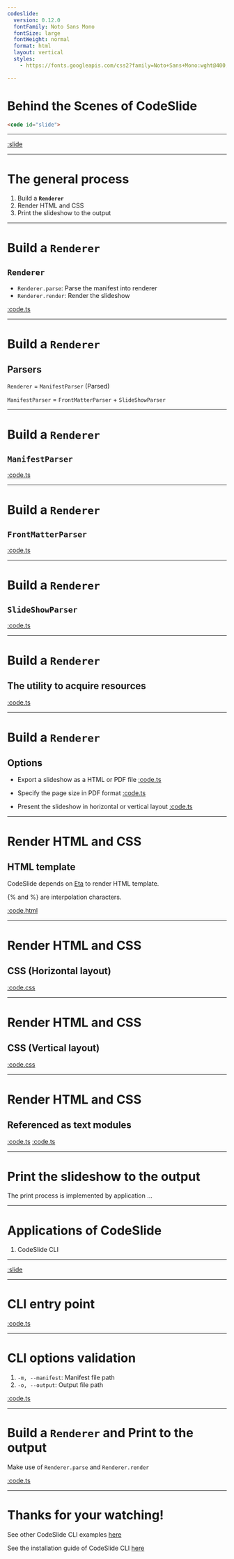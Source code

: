 ```yaml
---
codeslide:
  version: 0.12.0
  fontFamily: Noto Sans Mono
  fontSize: large
  fontWeight: normal
  format: html
  layout: vertical
  styles:
    - https://fonts.googleapis.com/css2?family=Noto+Sans+Mono:wght@400;700&display=swap

---
```

# Behind the Scenes of CodeSlide

```html
<code id="slide">
```

---
[:slide](https://raw.githubusercontent.com/AsherJingkongChen/codeslide/main/README.md)

---
# The general process

1. Build a **`Renderer`**
2. Render HTML and CSS
3. Print the slideshow to the output

---
# Build a `Renderer`

## `Renderer`

- `Renderer.parse`: Parse the manifest into renderer
- `Renderer.render`: Render the slideshow

[:code.ts](https://raw.githubusercontent.com/AsherJingkongChen/codeslide/main/src/Renderer.ts)

---
# Build a `Renderer`

## Parsers

`Renderer` = `ManifestParser` (Parsed)

`ManifestParser` = `FrontMatterParser` + `SlideShowParser`

---
# Build a `Renderer`

## `ManifestParser`

[:code.ts](https://raw.githubusercontent.com/AsherJingkongChen/codeslide/main/src/parsers/ManifestParser.ts)

---
# Build a `Renderer`

## `FrontMatterParser`

[:code.ts](https://raw.githubusercontent.com/AsherJingkongChen/codeslide/main/src/parsers/FrontMatterParser.ts)

---
# Build a `Renderer`

## `SlideShowParser`

[:code.ts](https://raw.githubusercontent.com/AsherJingkongChen/codeslide/main/src/parsers/SlideShowParser.ts)

---
# Build a `Renderer`

## The utility to acquire resources

[:code.ts](https://raw.githubusercontent.com/AsherJingkongChen/codeslide/main/src/parsers/_getContent.ts)

---
# Build a `Renderer`

## Options

- Export a slideshow as a HTML or PDF file
[:code.ts](https://raw.githubusercontent.com/AsherJingkongChen/codeslide/main/src/Format.ts)

- Specify the page size in PDF format
[:code.ts](https://raw.githubusercontent.com/AsherJingkongChen/codeslide/main/src/PageSize.ts)

- Present the slideshow in horizontal or vertical layout
[:code.ts](https://raw.githubusercontent.com/AsherJingkongChen/codeslide/main/src/Layout.ts)

---
# Render HTML and CSS

## HTML template

CodeSlide depends on [Eta](https://github.com/eta-dev/eta) 
to render HTML template.

\{\% and \%\} are interpolation characters.

[:code.html](https://raw.githubusercontent.com/AsherJingkongChen/codeslide/main/src/slides/slides.html)

---
# Render HTML and CSS

## CSS (Horizontal layout)

[:code.css](https://raw.githubusercontent.com/AsherJingkongChen/codeslide/main/src/slides/slides.horizontal.css)

---
# Render HTML and CSS

## CSS (Vertical layout)

[:code.css](https://raw.githubusercontent.com/AsherJingkongChen/codeslide/main/src/slides/slides.vertical.css)

---
# Render HTML and CSS

## Referenced as text modules

[:code.ts](https://raw.githubusercontent.com/AsherJingkongChen/codeslide/main/src/slides/text.d.ts)
[:code.ts](https://raw.githubusercontent.com/AsherJingkongChen/codeslide/main/src/slides/index.ts)

---
# Print the slideshow to the output

The print process is implemented by application ...

---
# Applications of CodeSlide

1. CodeSlide CLI

---
[:slide](https://raw.githubusercontent.com/AsherJingkongChen/codeslide/main/applications/cli/README.md)

---
# CLI entry point

[:code.ts](https://raw.githubusercontent.com/AsherJingkongChen/codeslide/main/applications/cli/src/index.ts)

---
# CLI options validation

1. `-m, --manifest`: Manifest file path
2. `-o, --output`: Output file path

[:code.ts](https://raw.githubusercontent.com/AsherJingkongChen/codeslide/main/applications/cli/src/CLIOptions.ts)

---
# Build a `Renderer` and Print to the output

Make use of `Renderer.parse` and `Renderer.render`

[:code.ts](https://raw.githubusercontent.com/AsherJingkongChen/codeslide/main/applications/cli/src/print.ts)

---
# Thanks for your watching!

See other CodeSlide CLI examples [here](https://github.com/AsherJingkongChen/codeslide/tree/main/applications/cli/examples)

See the installation guide of CodeSlide CLI [here](https://github.com/AsherJingkongChen/codeslide/tree/main/applications/cli/README.md#installation)
